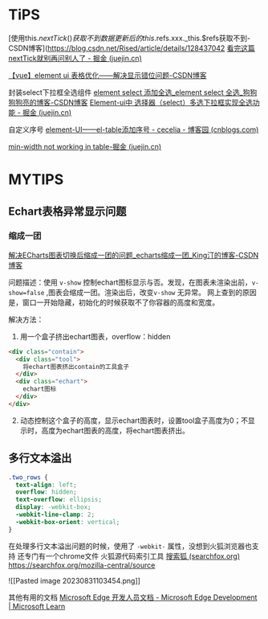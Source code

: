 # TiPS
[使用this.$nextTick()获取不到数据更新后的this.$refs.xxx._this.$refs获取不到-CSDN博客](https://blog.csdn.net/Rised/article/details/128437042
[看完这篇nextTick就别再问别人了 - 掘金 (juejin.cn)](https://juejin.cn/post/7266374711823171636?searchId=20230928173417F9D75B5E5F12B1CF5A9E)

[【vue】element ui 表格优化——解决显示错位问题-CSDN博客](https://blog.csdn.net/coralime/article/details/122979010#:~:text=%E3%80%90%E9%97%AE%E9%A2%98%E6%8F%8F%E8%BF%B0%E3%80%91ElementUI%20el-table%20%E5%8A%A8%E6%80%81%E6%98%BE%E7%A4%BA%E8%A1%A8%E6%A0%BC%E7%9A%84%E6%97%B6%E5%80%99%EF%BC%8C%E4%BC%9A%E5%8F%91%E7%94%9F%E6%98%BE%E7%A4%BA%E9%94%99%E4%BD%8D%E7%9A%84%E6%83%85%E5%86%B5%EF%BC%8C%E6%8B%96%E6%8B%BD%E4%B8%80%E4%B8%8B%E5%8F%88%E6%81%A2%E5%A4%8D%E6%AD%A3%E5%B8%B8%E4%BA%86%EF%BC%8C%E8%BF%99%E6%98%AF%E8%A6%81%E9%80%BC%E6%AD%BB%E5%BC%BA%E8%BF%AB%E7%97%87%E3%80%90%E8%A7%A3%E5%86%B3%E5%8A%9E%E6%B3%95%E3%80%911.%20%E7%BB%99%E8%A1%A8%E6%A0%BC%E6%B7%BB%E5%8A%A0ref%E6%A0%87%E5%BF%97%20%3Cel-table%20ref%3D%22tableRef%22%20%3Adata%3D%22tableData%22%3E%3C%2Fel-table%3E2.doLayout%E5%AF%B9%20Table,-%20The%20world%27s%20most%20popular%20Vue%20UI%20frameworkwa..)

封装select下拉框全选组件
[element select 添加全选_element select 全选_狗狗狗狗亮的博客-CSDN博客](https://blog.csdn.net/weixin_44046951/article/details/127259112?ops_request_misc=%257B%2522request%255Fid%2522%253A%2522169475590016800215062736%2522%252C%2522scm%2522%253A%252220140713.130102334.pc%255Fall.%2522%257D&request_id=169475590016800215062736&biz_id=0&utm_medium=distribute.pc_search_result.none-task-blog-2~all~first_rank_ecpm_v1~rank_v31_ecpm-2-127259112-null-null.142^v94^chatsearchT3_1&utm_term=element%20ui%20select%E5%86%85%E6%B7%BB%E5%8A%A0%E5%85%A8%E9%80%89%E5%8A%9F%E8%83%BD&spm=1018.2226.3001.4187)
[Element-ui中 选择器（select）多选下拉框实现全选功能 - 掘金 (juejin.cn)](https://juejin.cn/post/7091640007961608205?searchId=20230915151325E11DD15EC3D53CCF0BA3)

自定义序号
[element-UI——el-table添加序号 - cecelia - 博客园 (cnblogs.com)](https://www.cnblogs.com/ceceliahappycoding/p/10723702.html)

[min-width not working in table-掘金 (juejin.cn)](https://juejin.cn/s/min-width%20not%20working%20in%20table)

# MYTIPS
## Echart表格异常显示问题

### 缩成一团

[解决ECharts图表切换后缩成一团的问题_echarts缩成一团_King汀的博客-CSDN博客](https://blog.csdn.net/qq_28691187/article/details/112302031?spm=1001.2101.3001.6650.2&utm_medium=distribute.pc_relevant.none-task-blog-2~default~CTRLIST~default-2.nonecase&depth_1-utm_source=distribute.pc_relevant.none-task-blog-2~default~CTRLIST~default-2.nonecase)


问题描述：使用 `v-show` 控制echart图标显示与否。发现，在图表未渲染出前，`v-show=false` ,图表会缩成一团。渲染出后，改变`v-show` 无异常。
网上查到的原因是，窗口一开始隐藏，初始化的时候获取不了你容器的高度和宽度。

解决方法：
1. 用一个盒子挤出echart图表，overflow：hidden
```html
<div class="contain">
  <div class="tool">
    将echart图表挤出contain的工具盒子
  </div>
  <div class="echart">
    echart图标
  </div>
</div>
```
2. 动态控制这个盒子的高度，显示echart图表时，设置tool盒子高度为0；不显示时，高度为echart图表的高度，将echart图表挤出。


## 多行文本溢出

```css
.two_rows {
  text-align: left;
  overflow: hidden;
  text-overflow: ellipsis;
  display: -webkit-box;
  -webkit-line-clamp: 2;
  -webkit-box-orient: vertical;
}
```
在处理多行文本溢出问题的时候，使用了 `-webkit-` 属性，没想到火狐浏览器也支持
还专门有一个chrome文件
火狐源代码索引工具 [搜索狐 (searchfox.org)](https://searchfox.org/)
https://searchfox.org/mozilla-central/source

![[Pasted image 20230831103454.png]]

其他有用的文档
[Microsoft Edge 开发人员文档 - Microsoft Edge Development | Microsoft Learn](https://learn.microsoft.com/zh-cn/microsoft-edge/developer/)
